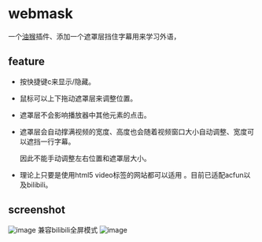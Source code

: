 # webmask

一个[油猴](https://www.tampermonkey.net/)插件、添加一个遮罩层挡住字幕用来学习外语，
## feature
- 按快捷键c来显示/隐藏。
- 鼠标可以上下拖动遮罩层来调整位置。
- 遮罩层不会影响播放器中其他元素的点击。
- 遮罩层会自动撑满视频的宽度、高度也会随着视频窗口大小自动调整、宽度可以遮挡一行字幕。

  因此不能手动调整左右位置和遮罩层大小。
- 理论上只要是使用html5 video标签的网站都可以适用 。目前已适配acfun以及bilibili。
## screenshot
![image](https://user-images.githubusercontent.com/35317716/190640256-e540c3a0-cfa2-45cd-811c-2e63ab303d0c.png)
兼容bilibili全屏模式
![image](https://user-images.githubusercontent.com/35317716/190640405-7945b9d2-9a67-4a0a-9a39-9349b42b1336.png)


